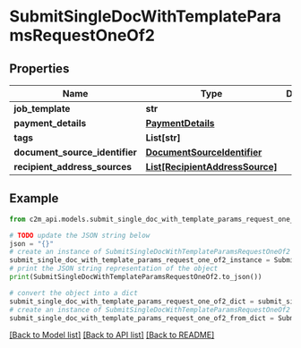 # SubmitSingleDocWithTemplateParamsRequestOneOf2


## Properties

Name | Type | Description | Notes
------------ | ------------- | ------------- | -------------
**job_template** | **str** |  | 
**payment_details** | [**PaymentDetails**](PaymentDetails.md) |  | 
**tags** | **List[str]** |  | [optional] 
**document_source_identifier** | [**DocumentSourceIdentifier**](DocumentSourceIdentifier.md) |  | 
**recipient_address_sources** | [**List[RecipientAddressSource]**](RecipientAddressSource.md) |  | 

## Example

```python
from c2m_api.models.submit_single_doc_with_template_params_request_one_of2 import SubmitSingleDocWithTemplateParamsRequestOneOf2

# TODO update the JSON string below
json = "{}"
# create an instance of SubmitSingleDocWithTemplateParamsRequestOneOf2 from a JSON string
submit_single_doc_with_template_params_request_one_of2_instance = SubmitSingleDocWithTemplateParamsRequestOneOf2.from_json(json)
# print the JSON string representation of the object
print(SubmitSingleDocWithTemplateParamsRequestOneOf2.to_json())

# convert the object into a dict
submit_single_doc_with_template_params_request_one_of2_dict = submit_single_doc_with_template_params_request_one_of2_instance.to_dict()
# create an instance of SubmitSingleDocWithTemplateParamsRequestOneOf2 from a dict
submit_single_doc_with_template_params_request_one_of2_from_dict = SubmitSingleDocWithTemplateParamsRequestOneOf2.from_dict(submit_single_doc_with_template_params_request_one_of2_dict)
```
[[Back to Model list]](../README.md#documentation-for-models) [[Back to API list]](../README.md#documentation-for-api-endpoints) [[Back to README]](../README.md)


